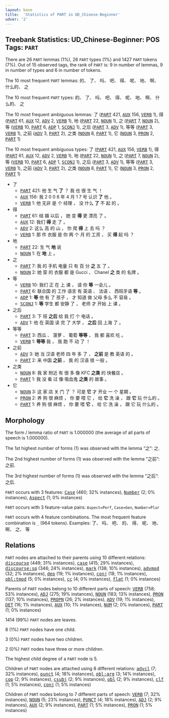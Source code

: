 ```yaml
---
layout: base
title:  'Statistics of PART in UD_Chinese-Beginner'
udver: '2'
---
```


## Treebank Statistics: UD_Chinese-Beginner: POS Tags: `PART`

There are 26 `PART` lemmas (1%), 26 `PART` types (1%) and 1427 `PART` tokens (7%).
Out of 15 observed tags, the rank of `PART` is: 9 in number of lemmas, 9 in number of types and 6 in number of tokens.

The 10 most frequent `PART` lemmas: 的、 了、 吗、 吧、 得、 呢、 地、 啊、 什么的、 之

The 10 most frequent `PART` types:  的、 了、 吗、 吧、 得、 呢、 地、 啊、 什么的、 之

The 10 most frequent ambiguous lemmas: 了 (<tt><a href="zh_beginner-pos-PART.html">PART</a></tt> 421, <tt><a href="zh_beginner-pos-AUX.html">AUX</a></tt> 156, <tt><a href="zh_beginner-pos-VERB.html">VERB</a></tt> 1), 得 (<tt><a href="zh_beginner-pos-PART.html">PART</a></tt> 61, <tt><a href="zh_beginner-pos-AUX.html">AUX</a></tt> 12, <tt><a href="zh_beginner-pos-ADV.html">ADV</a></tt> 2, <tt><a href="zh_beginner-pos-VERB.html">VERB</a></tt> 1), 地 (<tt><a href="zh_beginner-pos-PART.html">PART</a></tt> 22, <tt><a href="zh_beginner-pos-NOUN.html">NOUN</a></tt> 1), 之 (<tt><a href="zh_beginner-pos-PART.html">PART</a></tt> 7, <tt><a href="zh_beginner-pos-NOUN.html">NOUN</a></tt> 2), 等 (<tt><a href="zh_beginner-pos-VERB.html">VERB</a></tt> 10, <tt><a href="zh_beginner-pos-PART.html">PART</a></tt> 6, <tt><a href="zh_beginner-pos-ADP.html">ADP</a></tt> 1, <tt><a href="zh_beginner-pos-SCONJ.html">SCONJ</a></tt> 1), 之后 (<tt><a href="zh_beginner-pos-PART.html">PART</a></tt> 3, <tt><a href="zh_beginner-pos-ADV.html">ADV</a></tt> 1), 等等 (<tt><a href="zh_beginner-pos-PART.html">PART</a></tt> 3, <tt><a href="zh_beginner-pos-VERB.html">VERB</a></tt> 1), 之前 (<tt><a href="zh_beginner-pos-ADV.html">ADV</a></tt> 3, <tt><a href="zh_beginner-pos-PART.html">PART</a></tt> 2), 之类 (<tt><a href="zh_beginner-pos-NOUN.html">NOUN</a></tt> 8, <tt><a href="zh_beginner-pos-PART.html">PART</a></tt> 1), 它 (<tt><a href="zh_beginner-pos-NOUN.html">NOUN</a></tt> 3, <tt><a href="zh_beginner-pos-PRON.html">PRON</a></tt> 2, <tt><a href="zh_beginner-pos-PART.html">PART</a></tt> 1)

The 10 most frequent ambiguous types:  了 (<tt><a href="zh_beginner-pos-PART.html">PART</a></tt> 421, <tt><a href="zh_beginner-pos-AUX.html">AUX</a></tt> 156, <tt><a href="zh_beginner-pos-VERB.html">VERB</a></tt> 1), 得 (<tt><a href="zh_beginner-pos-PART.html">PART</a></tt> 61, <tt><a href="zh_beginner-pos-AUX.html">AUX</a></tt> 12, <tt><a href="zh_beginner-pos-ADV.html">ADV</a></tt> 2, <tt><a href="zh_beginner-pos-VERB.html">VERB</a></tt> 1), 地 (<tt><a href="zh_beginner-pos-PART.html">PART</a></tt> 22, <tt><a href="zh_beginner-pos-NOUN.html">NOUN</a></tt> 1), 之 (<tt><a href="zh_beginner-pos-PART.html">PART</a></tt> 7, <tt><a href="zh_beginner-pos-NOUN.html">NOUN</a></tt> 2), 等 (<tt><a href="zh_beginner-pos-VERB.html">VERB</a></tt> 10, <tt><a href="zh_beginner-pos-PART.html">PART</a></tt> 6, <tt><a href="zh_beginner-pos-ADP.html">ADP</a></tt> 1, <tt><a href="zh_beginner-pos-SCONJ.html">SCONJ</a></tt> 1), 之后 (<tt><a href="zh_beginner-pos-PART.html">PART</a></tt> 3, <tt><a href="zh_beginner-pos-ADV.html">ADV</a></tt> 1), 等等 (<tt><a href="zh_beginner-pos-PART.html">PART</a></tt> 3, <tt><a href="zh_beginner-pos-VERB.html">VERB</a></tt> 1), 之前 (<tt><a href="zh_beginner-pos-ADV.html">ADV</a></tt> 3, <tt><a href="zh_beginner-pos-PART.html">PART</a></tt> 2), 之类 (<tt><a href="zh_beginner-pos-NOUN.html">NOUN</a></tt> 8, <tt><a href="zh_beginner-pos-PART.html">PART</a></tt> 1), 它 (<tt><a href="zh_beginner-pos-NOUN.html">NOUN</a></tt> 3, <tt><a href="zh_beginner-pos-PRON.html">PRON</a></tt> 2, <tt><a href="zh_beginner-pos-PART.html">PART</a></tt> 1)


* 了
  * <tt><a href="zh_beginner-pos-PART.html">PART</a></tt> 421: 他 生 气 <b>了</b> ？ 我 也 很 生 气 ！
  * <tt><a href="zh_beginner-pos-AUX.html">AUX</a></tt> 156: 我 2 0 0 6 年 4 月 1 7 号 认识 <b>了</b> 他 。
  * <tt><a href="zh_beginner-pos-VERB.html">VERB</a></tt> 1: 他 无非 是 个 经理 ， 没 什么 <b>了</b> 不 起 的 。
* 得
  * <tt><a href="zh_beginner-pos-PART.html">PART</a></tt> 61: 结 婚 以后 ， 她 变 <b>得</b> 更 漂亮 了 。
  * <tt><a href="zh_beginner-pos-AUX.html">AUX</a></tt> 12: 我们 <b>得</b> 走 了 。
  * <tt><a href="zh_beginner-pos-ADV.html">ADV</a></tt> 2: 这么 高 的 山 ， 你 爬 <b>得</b> 上 去 吗 ？
  * <tt><a href="zh_beginner-pos-VERB.html">VERB</a></tt> 1: 那 件 衣服 是 你 两 个 月 的 工资 ， 买 <b>得</b> 起 吗 ？
* 地
  * <tt><a href="zh_beginner-pos-PART.html">PART</a></tt> 22: 生 气 <b>地</b> 说
  * <tt><a href="zh_beginner-pos-NOUN.html">NOUN</a></tt> 1: 在 <b>地</b> 上 。
* 之
  * <tt><a href="zh_beginner-pos-PART.html">PART</a></tt> 7: 我 的 手机 电量 只 有 百 分 <b>之</b> 五 了 。
  * <tt><a href="zh_beginner-pos-NOUN.html">NOUN</a></tt> 2: 她 穿 的 衣服 都 是 Gucci 、 Chanel <b>之</b> 类 的 名牌 。
* 等
  * <tt><a href="zh_beginner-pos-VERB.html">VERB</a></tt> 10: 我们 正 在 上 课 ， 请 你 <b>等</b> 一会儿 。
  * <tt><a href="zh_beginner-pos-PART.html">PART</a></tt> 6: 联合国 的 工作 语言 有 英语 、 法语 、 西班牙语 <b>等</b> 。
  * <tt><a href="zh_beginner-pos-ADP.html">ADP</a></tt> 1: <b>等</b> 他 有 了 孩子 ， 才 知道 做 父母 多么 不 容易 。
  * <tt><a href="zh_beginner-pos-SCONJ.html">SCONJ</a></tt> 1: <b>等</b> 学生 都 安静 了 ， 老师 才 开始 上 课 。
* 之后
  * <tt><a href="zh_beginner-pos-PART.html">PART</a></tt> 3: 下 班 <b>之后</b> 给 我 打 个 电话 。
  * <tt><a href="zh_beginner-pos-ADV.html">ADV</a></tt> 1: 他 在 英国 读 完 了 大学 ， <b>之后</b> 回 上海 了 。
* 等等
  * <tt><a href="zh_beginner-pos-PART.html">PART</a></tt> 3: 西瓜 、 菠萝 、 葡萄 <b>等等</b> ， 我 都 喜欢 吃 。
  * <tt><a href="zh_beginner-pos-VERB.html">VERB</a></tt> 1: <b>等等</b> 我 ， 我 跑 不 动 了 ！
* 之前
  * <tt><a href="zh_beginner-pos-ADV.html">ADV</a></tt> 3: 她 当 汉语 老师 四 年 多 了 ， <b>之前</b> 是 教 英语 的 。
  * <tt><a href="zh_beginner-pos-PART.html">PART</a></tt> 2: 来 中国 <b>之前</b> ， 我 的 汉语 很 一般 。
* 之类
  * <tt><a href="zh_beginner-pos-NOUN.html">NOUN</a></tt> 8: 我 家 附近 有 很 多 像 KFC <b>之类</b> 的 快餐店 。
  * <tt><a href="zh_beginner-pos-PART.html">PART</a></tt> 1: 我 没 看 过 像 吸血鬼 <b>之类</b> 的 故事 。
* 它
  * <tt><a href="zh_beginner-pos-NOUN.html">NOUN</a></tt> 3: 这 家 店 关 门 了 ？ 可是 <b>它</b> 才 开业 一 个 星期 。
  * <tt><a href="zh_beginner-pos-PRON.html">PRON</a></tt> 2: 养 狗 很 麻烦 ， 你 要 喂 它 ， 给 <b>它</b> 洗 澡 ， 跟 <b>它</b> 玩 什么的 。
  * <tt><a href="zh_beginner-pos-PART.html">PART</a></tt> 1: 养 狗 很 麻烦 ， 你 要 喂 <b>它</b> ， 给 它 洗 澡 ， 跟 它 玩 什么的 。

## Morphology

The form / lemma ratio of `PART` is 1.000000 (the average of all parts of speech is 1.000000).

The 1st highest number of forms (1) was observed with the lemma “之”: 之.

The 2nd highest number of forms (1) was observed with the lemma “之前”: 之前.

The 3rd highest number of forms (1) was observed with the lemma “之后”: 之后.

`PART` occurs with 3 features: <tt><a href="zh_beginner-feat-Case.html">Case</a></tt> (460; 32% instances), <tt><a href="zh_beginner-feat-Number.html">Number</a></tt> (2; 0% instances), <tt><a href="zh_beginner-feat-Aspect.html">Aspect</a></tt> (1; 0% instances)

`PART` occurs with 3 feature-value pairs: `Aspect=Perf`, `Case=Gen`, `Number=Plur`

`PART` occurs with 4 feature combinations.
The most frequent feature combination is `_` (964 tokens).
Examples: 了、 吗、 吧、 的、 得、 呢、 地、 啊、 之、 等


## Relations

`PART` nodes are attached to their parents using 10 different relations: <tt><a href="zh_beginner-dep-discourse.html">discourse</a></tt> (449; 31% instances), <tt><a href="zh_beginner-dep-case.html">case</a></tt> (415; 29% instances), <tt><a href="zh_beginner-dep-discourse-sp.html">discourse:sp</a></tt> (346; 24% instances), <tt><a href="zh_beginner-dep-mark.html">mark</a></tt> (138; 10% instances), <tt><a href="zh_beginner-dep-advmod.html">advmod</a></tt> (32; 2% instances), <tt><a href="zh_beginner-dep-dep.html">dep</a></tt> (19; 1% instances), <tt><a href="zh_beginner-dep-conj.html">conj</a></tt> (18; 1% instances), <tt><a href="zh_beginner-dep-obl-tmod.html">obl:tmod</a></tt> (5; 0% instances), <tt><a href="zh_beginner-dep-cc.html">cc</a></tt> (4; 0% instances), <tt><a href="zh_beginner-dep-flat.html">flat</a></tt> (1; 0% instances)

Parents of `PART` nodes belong to 10 different parts of speech: <tt><a href="zh_beginner-pos-VERB.html">VERB</a></tt> (758; 53% instances), <tt><a href="zh_beginner-pos-ADJ.html">ADJ</a></tt> (275; 19% instances), <tt><a href="zh_beginner-pos-NOUN.html">NOUN</a></tt> (183; 13% instances), <tt><a href="zh_beginner-pos-PRON.html">PRON</a></tt> (137; 10% instances), <tt><a href="zh_beginner-pos-PROPN.html">PROPN</a></tt> (26; 2% instances), <tt><a href="zh_beginner-pos-ADV.html">ADV</a></tt> (19; 1% instances), <tt><a href="zh_beginner-pos-DET.html">DET</a></tt> (16; 1% instances), <tt><a href="zh_beginner-pos-AUX.html">AUX</a></tt> (10; 1% instances), <tt><a href="zh_beginner-pos-NUM.html">NUM</a></tt> (2; 0% instances), <tt><a href="zh_beginner-pos-PART.html">PART</a></tt> (1; 0% instances)

1414 (99%) `PART` nodes are leaves.

8 (1%) `PART` nodes have one child.

3 (0%) `PART` nodes have two children.

2 (0%) `PART` nodes have three or more children.

The highest child degree of a `PART` node is 5.

Children of `PART` nodes are attached using 8 different relations: <tt><a href="zh_beginner-dep-advcl.html">advcl</a></tt> (7; 32% instances), <tt><a href="zh_beginner-dep-punct.html">punct</a></tt> (4; 18% instances), <tt><a href="zh_beginner-dep-obl-arg.html">obl:arg</a></tt> (3; 14% instances), <tt><a href="zh_beginner-dep-cop.html">cop</a></tt> (2; 9% instances), <tt><a href="zh_beginner-dep-csubj.html">csubj</a></tt> (2; 9% instances), <tt><a href="zh_beginner-dep-obl.html">obl</a></tt> (2; 9% instances), <tt><a href="zh_beginner-dep-clf.html">clf</a></tt> (1; 5% instances), <tt><a href="zh_beginner-dep-conj.html">conj</a></tt> (1; 5% instances)

Children of `PART` nodes belong to 7 different parts of speech: <tt><a href="zh_beginner-pos-VERB.html">VERB</a></tt> (7; 32% instances), <tt><a href="zh_beginner-pos-NOUN.html">NOUN</a></tt> (5; 23% instances), <tt><a href="zh_beginner-pos-PUNCT.html">PUNCT</a></tt> (4; 18% instances), <tt><a href="zh_beginner-pos-ADJ.html">ADJ</a></tt> (2; 9% instances), <tt><a href="zh_beginner-pos-AUX.html">AUX</a></tt> (2; 9% instances), <tt><a href="zh_beginner-pos-PART.html">PART</a></tt> (1; 5% instances), <tt><a href="zh_beginner-pos-PRON.html">PRON</a></tt> (1; 5% instances)


